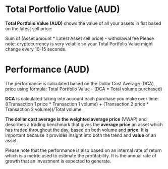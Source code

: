 # Total Portfolio Value (AUD)


**Total Portfolio Value (AUD)** shows the value of all your assets in fiat based on the latest sell price:

Sum of (Asset amount * Latest Asset sell price) - withdrawal fee
Please note: cryptocurrency is very volatile so your Total Portfolio Value might change every 10-15 seconds.


# Performance (AUD)


The performance is calculated based on the Dollar Cost Average (DCA) price using formula:
Total Portfolio Value - (DCA * Total volume purchased)

**DCA** is calculated taking into account each purchase you make over time:
((Transaction 1 price * Transaction 1 volume) + (Transaction 2
price * Transaction 2 volume))/Total volume

**The dollar cost average is the weighted average price** (VWAP) and describes a trading benchmark that gives the **average price** an asset which has traded throughout the day, based on both volume and **price**. It is important because it provides insight into both the trend and **value** of an asset.

Please note that the performance is also based on an internal rate of return which is a metric used to estimate the profitability. It is the annual rate of growth that an investment is expected to generate.










